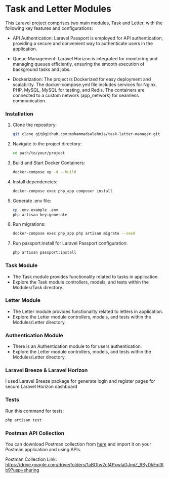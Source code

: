 # Task and Letter Modules
This Laravel project comprises two main modules, Task and Letter, with the following key features and configurations:

* API Authentication: Laravel Passport is employed for API authentication, providing a secure and convenient way to authenticate users in the application.

* Queue Management: Laravel Horizon is integrated for monitoring and managing queues efficiently, ensuring the smooth execution of background tasks and jobs.

* Dockerization: The project is Dockerized for easy deployment and scalability. The docker-compose.yml file includes services for Nginx, PHP, MySQL, MySQL for testing, and Redis. The containers are connected to a custom network (app_network) for seamless communication.

### Installation

1. Clone the repository:

   ```bash
   git clone git@github.com:mohammadsalehnia/task-letter-manager.git

2. Navigate to the project directory:
   ```bash
   cd path/to/your/project

3. Build and Start Docker Containers:
   ```bash
   docker-compose up -d --build

4. Install dependencies:
   ```bash
   docker-compose exec php_app composer install

5. Generate .env file:
   ```bash
   cp .env.example .env
   php artisan key:generate
   
6. Run migrations:
   ```bash
   docker-compose exec php_app php artisan migrate --seed

7. Run passport:install for Laravel Passport configuration:
   ```bash
   php artisan passport:install

### Task Module
* The Task module provides functionality related to tasks in application.
* Explore the Task module controllers, models, and tests within the Modules/Task directory.

### Letter Module

* The Letter module provides functionality related to letters in application.
* Explore the Letter module controllers, models, and tests within the Modules/Letter directory.

### Authentication Module
* There is an Authentication module to for users authentication.
* Explore the Letter module controllers, models, and tests within the Modules/Letter directory.

### Laravel Breeze & Laravel Horizon
I used Laravel Breeze package for generate login and register pages for secure Laravel Horizon dashboard



### Tests
Run this command for tests:
   ```bash
   php artisan test
   ```

### Postman API Collection

You can download Postman collection from [here](https://drive.google.com/drive/folders/1aBOtw2cf4PxwIaDJmiZ_9SyDkExi3tb9?usp=sharing) and import it on your Postman application and using APIs. 

Postman Collection Link: https://drive.google.com/drive/folders/1aBOtw2cf4PxwIaDJmiZ_9SyDkExi3tb9?usp=sharing
